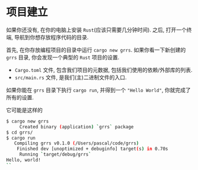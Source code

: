 # 项目建立

如果你还没有, 在你的电脑上安装 `Rust`(应该只需要几分钟时间).
之后, 打开一个终端, 导航到你想存放程序代码的目录.

首先, 在你存放编程项目的目录中运行 `cargo new grrs`.
如果你看一下新创建的 `grrs` 目录, 你会发现一个典型的 `Rust` 项目的设置.

+ `Cargo.toml` 文件, 包含我们项目的元数据, 包括我们使用的依赖/外部库的列表.
+ `src/main.rs` 文件, 是我们(主)二进制文件的入口.

如果你能在 `grrs` 目录下执行 `cargo run`, 并得到一个 `"Hello World"`, 你就完成了所有的设置.

它可能是这样的

```bash
$ cargo new grrs
     Created binary (application) `grrs` package
$ cd grrs/
$ cargo run
   Compiling grrs v0.1.0 (/Users/pascal/code/grrs)
    Finished dev [unoptimized + debuginfo] target(s) in 0.70s
     Running `target/debug/grrs`
Hello, world!
``
